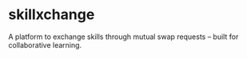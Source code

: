 # skillxchange
A platform to exchange skills through mutual swap requests – built for collaborative learning.
